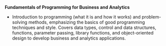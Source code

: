 **Fundamentals of Programming for Business and Analytics**
- Introduction to programming (what it is and how it works) and problem-solving methods, emphasizing the basics of good programming techniques and style. Covers data types, control and data structures, functions, parameter passing, library functions, and object-oriented design to develop business and analytics applications.
